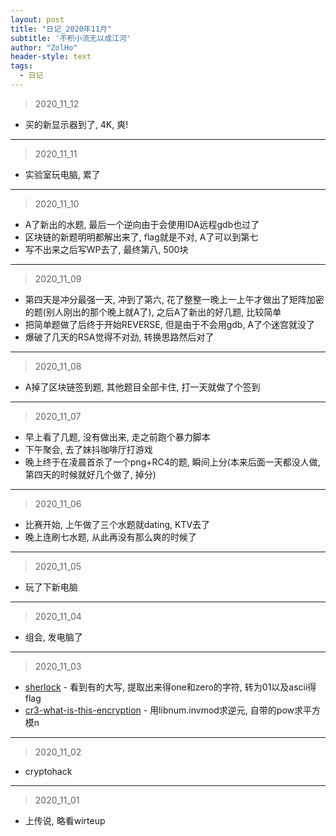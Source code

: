 ```yaml
---
layout: post
title: "日记_2020年11月"
subtitle: '不积小流无以成江河'
author: "ZolHo"
header-style: text
tags:
  - 日记
---
```


> 2020_11_12

- 买的新显示器到了, 4K, 爽!

---

> 2020_11_11

- 实验室玩电脑, 累了

---

> 2020_11_10

- A了新出的水题, 最后一个逆向由于会使用IDA远程gdb也过了
- 区块链的新题明明都解出来了, flag就是不对, A了可以到第七
- 写不出来之后写WP去了, 最终第八, 500块

---

> 2020_11_09

- 第四天是冲分最强一天, 冲到了第六, 花了整整一晚上一上午才做出了矩阵加密的题(别人刚出的那个晚上就A了), 之后A了新出的好几题, 比较简单
- 把简单题做了后终于开始REVERSE, 但是由于不会用gdb, A了个迷宫就没了
- 爆破了几天的RSA觉得不对劲, 转换思路然后对了

---

> 2020_11_08

- A掉了区块链签到题, 其他题目全部卡住, 打一天就做了个签到

---

> 2020_11_07

- 早上看了几题, 没有做出来, 走之前跑个暴力脚本
- 下午聚会, 去了妹抖咖啡厅打游戏
- 晚上终于在凌晨首杀了一个png+RC4的题, 瞬间上分(本来后面一天都没人做, 第四天的时候就好几个做了, 掉分)

---

> 2020_11_06

- 比赛开始, 上午做了三个水题就dating, KTV去了
- 晚上连刷七水题, 从此再没有那么爽的时候了

----

> 2020_11_05

- 玩了下新电脑

---

> 2020_11_04

- 组会, 发电脑了

---

> 2020_11_03

- [sherlock](https://adworld.xctf.org.cn/task/answer?type=crypto&number=5&grade=1&id=5526&page=1) - 看到有的大写, 提取出来得one和zero的字符, 转为01以及ascii得flag
- [cr3-what-is-this-encryption](https://adworld.xctf.org.cn/task/answer?type=crypto&number=5&grade=1&id=5029&page=1) - 用libnum.invmod求逆元, 自带的pow求平方模n

---

> 2020_11_02

- cryptohack

---

> 2020_11_01

- 上传说, 略看wirteup
